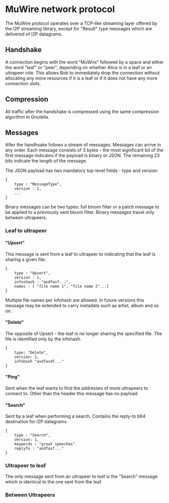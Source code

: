 # MuWire network protocol

The MuWire protocol operates over a TCP-like streaming layer offered by the I2P streaming library, except for "Result" type messages which are delivered of I2P datagrams.

## Handshake

A connection begins with the word "MuWire" followed by a space and either the word "leaf" or "peer", depending on whether Alice is in a leaf or an ultrapeer role.  This allows Bob to immediately drop the connection without allocating any more resources if it is a leaf or if it does not have any more connection slots.

## Compression

All traffic after the handshake is compressed using the same compression algorithm in Gnutella.

## Messages

After the handhsake follows a stream of messages.  Messages can arrive in any order.  Each message consists of 3 bytes - the most significant bit of the first message indicates if the payload is binary or JSON.  The remaining 23 bits indicate the length of the message.

The JSON payload has two mandatory top-level fields - type and version:

```
{
    type : "MessageType",
    version : 1,
    ...
}
```

Binary messages can be two types: full bloom filter or a patch message to be applied to a previously sent bloom filter.  Binary messages travel only between ultrapeers.

### Leaf to ultrapeer

#### "Upsert"

This message is sent from a leaf to ultrapeer to indicating that the leaf is sharing a given file:

```
{
    type : "Upsert",
    version : 1,
    infoshash : "asdfasf...",
    names : [ "file name 1", "file name 2"...]
}
```

Multiple file names per infohash are allowed.  In future versions this message may be extended to carry metadata such as artist, album and so on.

#### "Delete"

The opposite of Upsert - the leaf is no longer sharing the specified file.  The file is identified only by the infohash.

```
{
    type: "Delete",
    version: 1,
    infohash "asdfasdf..."
}
```

#### "Ping"

Sent when the leaf wants to find the addresses of more ultrapeers to connect to.  Other than the header this message has no payload.

#### "Search"

Sent by a leaf when performing a search.  Contains the reply-to b64 destination for I2P datagrams.

```
{
    type : "Search",
    version: 1,
    keywords : "great speeches"
    replyTo : "asdfasf..."
}
```

### Ultrapeer to leaf

The only message sent from an ultrapeer to leaf is the "Search" message which is identical to the one sent from the leaf.

### Between Ultrapeers



